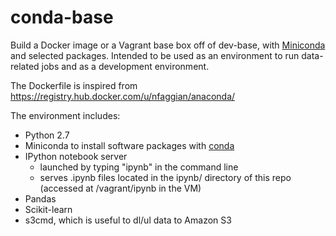 # conda-base

Build a Docker image or a Vagrant base box off of dev-base, with [Miniconda](http://conda.pydata.org/miniconda.html) and selected packages. Intended to be used as an environment to run data-related jobs and as a development environment.

The Dockerfile is inspired from https://registry.hub.docker.com/u/nfaggian/anaconda/

The environment includes:

 * Python 2.7
 * Miniconda to install software packages with [conda](https://github.com/conda/conda)
 * IPython notebook server
  	* launched by typing "ipynb" in the command line
  	* serves .ipynb files located in the ipynb/ directory of this repo (accessed at /vagrant/ipynb in the VM)
 * Pandas
 * Scikit-learn
 * s3cmd, which is useful to dl/ul data to Amazon S3
 
